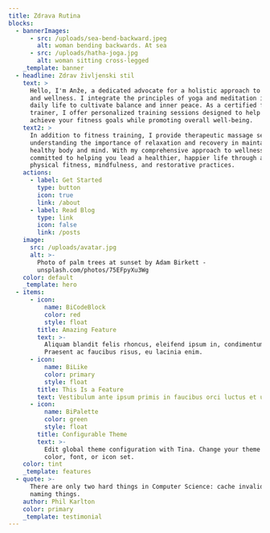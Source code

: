 ```yaml
---
title: Zdrava Rutina
blocks:
  - bannerImages:
      - src: /uploads/sea-bend-backward.jpeg
        alt: woman bending backwards. At sea
      - src: /uploads/hatha-joga.jpg
        alt: woman sitting cross-legged
    _template: banner
  - headline: Zdrav življenski stil
    text: >
      Hello, I'm Anže, a dedicated advocate for a holistic approach to health
      and wellness. I integrate the principles of yoga and meditation into my
      daily life to cultivate balance and inner peace. As a certified fitness
      trainer, I offer personalized training sessions designed to help you
      achieve your fitness goals while promoting overall well-being.
    text2: >
      In addition to fitness training, I provide therapeutic massage services,
      understanding the importance of relaxation and recovery in maintaining a
      healthy body and mind. With my comprehensive approach to wellness, I am
      committed to helping you lead a healthier, happier life through a blend of
      physical fitness, mindfulness, and restorative practices.
    actions:
      - label: Get Started
        type: button
        icon: true
        link: /about
      - label: Read Blog
        type: link
        icon: false
        link: /posts
    image:
      src: /uploads/avatar.jpg
      alt: >-
        Photo of palm trees at sunset by Adam Birkett -
        unsplash.com/photos/75EFpyXu3Wg
    color: default
    _template: hero
  - items:
      - icon:
          name: BiCodeBlock
          color: red
          style: float
        title: Amazing Feature
        text: >-
          Aliquam blandit felis rhoncus, eleifend ipsum in, condimentum nibh.
          Praesent ac faucibus risus, eu lacinia enim.
      - icon:
          name: BiLike
          color: primary
          style: float
        title: This Is a Feature
        text: Vestibulum ante ipsum primis in faucibus orci luctus et ultrices.
      - icon:
          name: BiPalette
          color: green
          style: float
        title: Configurable Theme
        text: >-
          Edit global theme configuration with Tina. Change your theme's primary
          color, font, or icon set.
    color: tint
    _template: features
  - quote: >-
      There are only two hard things in Computer Science: cache invalidation and
      naming things.
    author: Phil Karlton
    color: primary
    _template: testimonial
---
```


